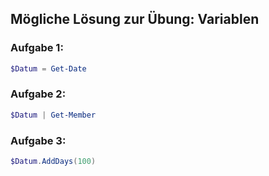## Mögliche Lösung zur Übung: Variablen

### Aufgabe 1:
```powershell
$Datum = Get-Date
``` 

### Aufgabe 2:
```powershell
$Datum | Get-Member
```

### Aufgabe 3:
```powershell
$Datum.AddDays(100)
```
